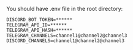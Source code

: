 You should have .env file in the root directory:
```
DISCORD_BOT_TOKEN=******
TELEGRAM_API_ID=******
TELEGRAM_API_HASH=******
TELEGRAM_CHANNELS=channel1@channel2@channel3
DISCORD_CHANNELS=channel1@channel2@channel3
```